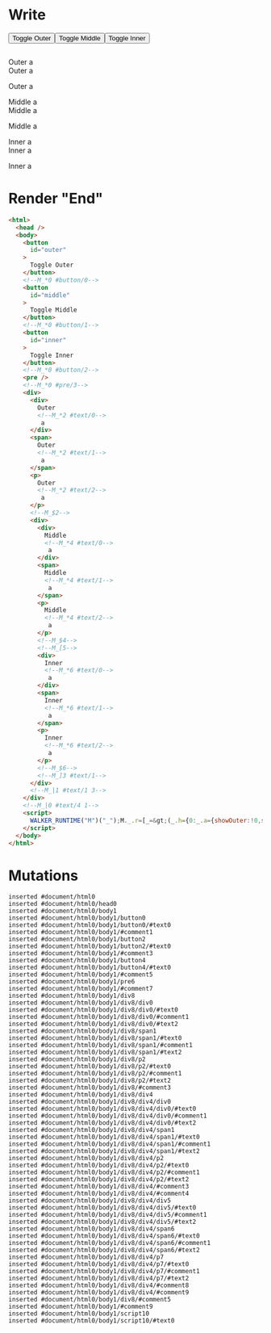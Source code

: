 # Write
  <button id=outer>Toggle Outer</button><!--M_*0 #button/0--><button id=middle>Toggle Middle</button><!--M_*0 #button/1--><button id=inner>Toggle Inner</button><!--M_*0 #button/2--><pre></pre><!--M_*0 #pre/3--><div><div>Outer<!--M_*2 #text/0--> a</div><span>Outer<!--M_*2 #text/1--> a</span><p>Outer<!--M_*2 #text/2--> a</p><!--M_$2--><div><div>Middle<!--M_*4 #text/0--> a</div><span>Middle<!--M_*4 #text/1--> a</span><p>Middle<!--M_*4 #text/2--> a</p><!--M_$4--><!--M_[5--><div>Inner<!--M_*6 #text/0--> a</div><span>Inner<!--M_*6 #text/1--> a</span><p>Inner<!--M_*6 #text/2--> a</p><!--M_$6--><!--M_]3 #text/1--></div><!--M_|1 #text/1 3--></div><!--M_|0 #text/4 1--><script>WALKER_RUNTIME("M")("_");M._.r=[_=>(_.h={0:_.a={showOuter:!0,showMiddle:!0,showInner:!0,"#text/4!":_.c={"#childScope/0":_.b={name:"Outer"},"#text/1!":_.e={"#childScope/0":_.d={name:"Middle"},"#text/1!":_.g={"#childScope/0":_.f={name:"Inner"}}}}},1:_.c,2:_.b,3:_.e,4:_.d,5:_.g,6:_.f},_.a.write=_.b.write=_.d.write=_.f.write=_._["packages/translator-tags/src/__tests__/fixtures/cleanup-n-child-if-deep/template.marko_0/_"](_.a),_.a["#text/4("]=_._["packages/translator-tags/src/__tests__/fixtures/cleanup-n-child-if-deep/template.marko_1_renderer"](_.a),_.c._=_.a,_.c["#text/1("]=_._["packages/translator-tags/src/__tests__/fixtures/cleanup-n-child-if-deep/template.marko_2_renderer"](_.c),_.e["#text/1("]=_._["packages/translator-tags/src/__tests__/fixtures/cleanup-n-child-if-deep/template.marko_3_renderer"](_.e),_.e._=_.c,_.h),2,"packages/translator-tags/src/__tests__/fixtures/cleanup-n-child-if-deep/components/child.marko_0_name_write",4,"packages/translator-tags/src/__tests__/fixtures/cleanup-n-child-if-deep/components/child.marko_0_name_write",6,"packages/translator-tags/src/__tests__/fixtures/cleanup-n-child-if-deep/components/child.marko_0_name_write",3,"packages/translator-tags/src/__tests__/fixtures/cleanup-n-child-if-deep/template.marko_2_showInner/subscriber",0,"packages/translator-tags/src/__tests__/fixtures/cleanup-n-child-if-deep/template.marko_0_showInner",0,"packages/translator-tags/src/__tests__/fixtures/cleanup-n-child-if-deep/template.marko_0_showMiddle",0,"packages/translator-tags/src/__tests__/fixtures/cleanup-n-child-if-deep/template.marko_0_showOuter",0];M._.w()</script>


# Render "End"
```html
<html>
  <head />
  <body>
    <button
      id="outer"
    >
      Toggle Outer
    </button>
    <!--M_*0 #button/0-->
    <button
      id="middle"
    >
      Toggle Middle
    </button>
    <!--M_*0 #button/1-->
    <button
      id="inner"
    >
      Toggle Inner
    </button>
    <!--M_*0 #button/2-->
    <pre />
    <!--M_*0 #pre/3-->
    <div>
      <div>
        Outer
        <!--M_*2 #text/0-->
         a
      </div>
      <span>
        Outer
        <!--M_*2 #text/1-->
         a
      </span>
      <p>
        Outer
        <!--M_*2 #text/2-->
         a
      </p>
      <!--M_$2-->
      <div>
        <div>
          Middle
          <!--M_*4 #text/0-->
           a
        </div>
        <span>
          Middle
          <!--M_*4 #text/1-->
           a
        </span>
        <p>
          Middle
          <!--M_*4 #text/2-->
           a
        </p>
        <!--M_$4-->
        <!--M_[5-->
        <div>
          Inner
          <!--M_*6 #text/0-->
           a
        </div>
        <span>
          Inner
          <!--M_*6 #text/1-->
           a
        </span>
        <p>
          Inner
          <!--M_*6 #text/2-->
           a
        </p>
        <!--M_$6-->
        <!--M_]3 #text/1-->
      </div>
      <!--M_|1 #text/1 3-->
    </div>
    <!--M_|0 #text/4 1-->
    <script>
      WALKER_RUNTIME("M")("_");M._.r=[_=&gt;(_.h={0:_.a={showOuter:!0,showMiddle:!0,showInner:!0,"#text/4!":_.c={"#childScope/0":_.b={name:"Outer"},"#text/1!":_.e={"#childScope/0":_.d={name:"Middle"},"#text/1!":_.g={"#childScope/0":_.f={name:"Inner"}}}}},1:_.c,2:_.b,3:_.e,4:_.d,5:_.g,6:_.f},_.a.write=_.b.write=_.d.write=_.f.write=_._["packages/translator-tags/src/__tests__/fixtures/cleanup-n-child-if-deep/template.marko_0/_"](_.a),_.a["#text/4("]=_._["packages/translator-tags/src/__tests__/fixtures/cleanup-n-child-if-deep/template.marko_1_renderer"](_.a),_.c._=_.a,_.c["#text/1("]=_._["packages/translator-tags/src/__tests__/fixtures/cleanup-n-child-if-deep/template.marko_2_renderer"](_.c),_.e["#text/1("]=_._["packages/translator-tags/src/__tests__/fixtures/cleanup-n-child-if-deep/template.marko_3_renderer"](_.e),_.e._=_.c,_.h),2,"packages/translator-tags/src/__tests__/fixtures/cleanup-n-child-if-deep/components/child.marko_0_name_write",4,"packages/translator-tags/src/__tests__/fixtures/cleanup-n-child-if-deep/components/child.marko_0_name_write",6,"packages/translator-tags/src/__tests__/fixtures/cleanup-n-child-if-deep/components/child.marko_0_name_write",3,"packages/translator-tags/src/__tests__/fixtures/cleanup-n-child-if-deep/template.marko_2_showInner/subscriber",0,"packages/translator-tags/src/__tests__/fixtures/cleanup-n-child-if-deep/template.marko_0_showInner",0,"packages/translator-tags/src/__tests__/fixtures/cleanup-n-child-if-deep/template.marko_0_showMiddle",0,"packages/translator-tags/src/__tests__/fixtures/cleanup-n-child-if-deep/template.marko_0_showOuter",0];M._.w()
    </script>
  </body>
</html>
```

# Mutations
```
inserted #document/html0
inserted #document/html0/head0
inserted #document/html0/body1
inserted #document/html0/body1/button0
inserted #document/html0/body1/button0/#text0
inserted #document/html0/body1/#comment1
inserted #document/html0/body1/button2
inserted #document/html0/body1/button2/#text0
inserted #document/html0/body1/#comment3
inserted #document/html0/body1/button4
inserted #document/html0/body1/button4/#text0
inserted #document/html0/body1/#comment5
inserted #document/html0/body1/pre6
inserted #document/html0/body1/#comment7
inserted #document/html0/body1/div8
inserted #document/html0/body1/div8/div0
inserted #document/html0/body1/div8/div0/#text0
inserted #document/html0/body1/div8/div0/#comment1
inserted #document/html0/body1/div8/div0/#text2
inserted #document/html0/body1/div8/span1
inserted #document/html0/body1/div8/span1/#text0
inserted #document/html0/body1/div8/span1/#comment1
inserted #document/html0/body1/div8/span1/#text2
inserted #document/html0/body1/div8/p2
inserted #document/html0/body1/div8/p2/#text0
inserted #document/html0/body1/div8/p2/#comment1
inserted #document/html0/body1/div8/p2/#text2
inserted #document/html0/body1/div8/#comment3
inserted #document/html0/body1/div8/div4
inserted #document/html0/body1/div8/div4/div0
inserted #document/html0/body1/div8/div4/div0/#text0
inserted #document/html0/body1/div8/div4/div0/#comment1
inserted #document/html0/body1/div8/div4/div0/#text2
inserted #document/html0/body1/div8/div4/span1
inserted #document/html0/body1/div8/div4/span1/#text0
inserted #document/html0/body1/div8/div4/span1/#comment1
inserted #document/html0/body1/div8/div4/span1/#text2
inserted #document/html0/body1/div8/div4/p2
inserted #document/html0/body1/div8/div4/p2/#text0
inserted #document/html0/body1/div8/div4/p2/#comment1
inserted #document/html0/body1/div8/div4/p2/#text2
inserted #document/html0/body1/div8/div4/#comment3
inserted #document/html0/body1/div8/div4/#comment4
inserted #document/html0/body1/div8/div4/div5
inserted #document/html0/body1/div8/div4/div5/#text0
inserted #document/html0/body1/div8/div4/div5/#comment1
inserted #document/html0/body1/div8/div4/div5/#text2
inserted #document/html0/body1/div8/div4/span6
inserted #document/html0/body1/div8/div4/span6/#text0
inserted #document/html0/body1/div8/div4/span6/#comment1
inserted #document/html0/body1/div8/div4/span6/#text2
inserted #document/html0/body1/div8/div4/p7
inserted #document/html0/body1/div8/div4/p7/#text0
inserted #document/html0/body1/div8/div4/p7/#comment1
inserted #document/html0/body1/div8/div4/p7/#text2
inserted #document/html0/body1/div8/div4/#comment8
inserted #document/html0/body1/div8/div4/#comment9
inserted #document/html0/body1/div8/#comment5
inserted #document/html0/body1/#comment9
inserted #document/html0/body1/script10
inserted #document/html0/body1/script10/#text0
```